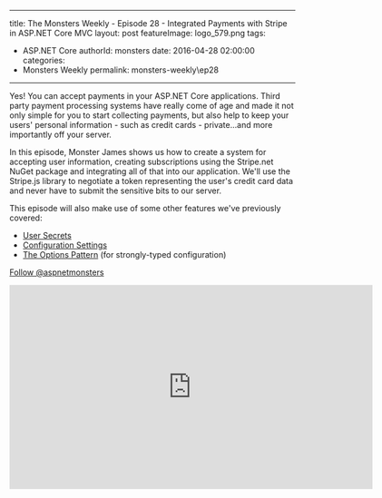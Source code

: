 
---
title: The Monsters Weekly - Episode 28 -  Integrated Payments with Stripe in ASP.NET Core MVC
layout: post
featureImage: logo_579.png
tags: 
  - ASP.NET Core
authorId: monsters
date: 2016-04-28 02:00:00
categories:
  - Monsters Weekly
permalink: monsters-weekly\ep28
---

<p>Yes! You can accept payments in your ASP.NET Core applications. Third party payment processing systems have really come of age and made it not only simple for you to start collecting payments, but also help to keep your users' personal information - such as credit cards - private...and more importantly off your server.</p><p>In this episode, Monster James shows us how to create a system for accepting user information, creating subscriptions using the Stripe.net NuGet package&nbsp;and integrating all of that into our application. We'll use the Stripe.js library to negotiate a token representing the user's credit card data and never have to submit the sensitive bits&nbsp;to our server.</p><p>This episode will also make use of some other features we've previously covered:</p><ul><li><a title="User Secrets" href="https://channel9.msdn.com/Series/aspnetmonsters/Episode-23-Working-With-Sensitive-Data-User-Secrets" target="_blank">User Secrets</a></li><li><a title="Configuration Settings" href="https://channel9.msdn.com/Series/aspnetmonsters/Episode-5-Configuration-Settings" target="_blank">Configuration Settings</a></li><li><a title="The Options Pattern" href="https://channel9.msdn.com/Series/aspnetmonsters/Episode-6-JSON-Data-and-The-Options-Pattern" target="_blank">The Options Pattern</a> (for strongly-typed configuration)</li></ul><p><a class="twitter-follow-button" href="https://twitter.com/aspnetmonsters">Follow @aspnetmonsters</a></p> 

<!--more-->
<iframe src='https://channel9.msdn.com/Series/aspnetmonsters/Episode-28-Integrated-Payments-with-Stripe-in-ASPNET-Core-MVC/player' width='640' height='360' allowFullScreen frameBorder='0'></iframe>

